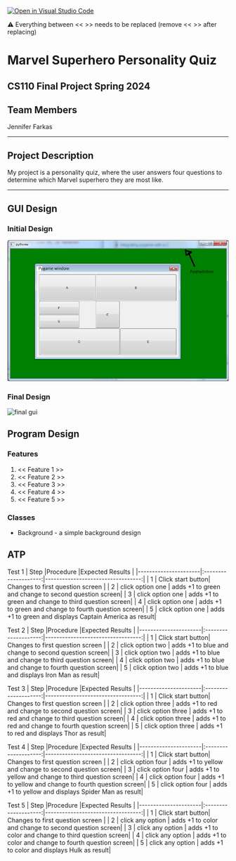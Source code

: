 [![Open in Visual Studio Code](https://classroom.github.com/assets/open-in-vscode-718a45dd9cf7e7f842a935f5ebbe5719a5e09af4491e668f4dbf3b35d5cca122.svg)](https://classroom.github.com/online_ide?assignment_repo_id=14599350&assignment_repo_type=AssignmentRepo)

:warning: Everything between << >> needs to be replaced (remove << >> after replacing)

# Marvel Superhero Personality Quiz
## CS110 Final Project  Spring 2024

## Team Members

Jennifer Farkas

***

## Project Description

My project is a personality quiz, where the user answers four questions to determine which Marvel superhero they are most like. 

***    

## GUI Design

### Initial Design

![initial gui](assets/gui.jpg)

### Final Design

![final gui](assets/finalgui.jpg)

## Program Design

### Features

1. << Feature 1 >>
2. << Feature 2 >>
3. << Feature 3 >>
4. << Feature 4 >>
5. << Feature 5 >>

### Classes

- Background - a simple background design

## ATP
Test 1
| Step                 |Procedure             |Expected Results                   |
|----------------------|:--------------------:|----------------------------------:|
|  1                   | Click start button|  Changes to first question screen |
|  2                   | click option one  | adds +1 to green and change to second question screen|
|  3                   | click option one  | adds +1 to green and change to third question screen|
|  4                   | click option one  | adds +1 to green and change to fourth question screen|
|  5                   | click option one  | adds +1 to green and displays Captain America as result|

Test 2
| Step                 |Procedure             |Expected Results                   |
|----------------------|:--------------------:|----------------------------------:|
|  1                   | Click start button|  Changes to first question screen |
|  2                   | click option two  | adds +1 to blue and change to second question screen|
|  3                   | click option two  | adds +1 to blue and change to third question screen|
|  4                   | click option two  | adds +1 to blue and change to fourth question screen|
|  5                   | click option two  | adds +1 to blue and displays Iron Man as result|

Test 3
| Step                 |Procedure             |Expected Results                   |
|----------------------|:--------------------:|----------------------------------:|
|  1                   | Click start button|  Changes to first question screen |
|  2                   | click option three  | adds +1 to red and change to second question screen|
|  3                   | click option three  | adds +1 to red and change to third question screen|
|  4                   | click option three  | adds +1 to red and change to fourth question screen|
|  5                   | click option three  | adds +1 to red and displays Thor as result|

Test 4
| Step                 |Procedure             |Expected Results                   |
|----------------------|:--------------------:|----------------------------------:|
|  1                   | Click start button|  Changes to first question screen |
|  2                   | click option four  | adds +1 to yellow and change to second question screen|
|  3                   | click option four  | adds +1 to yellow and change to third question screen|
|  4                   | click option four  | adds +1 to yellow and change to fourth question screen|
|  5                   | click option four  | adds +1 to yellow and displays Spider Man as result|

Test 5
| Step                 |Procedure             |Expected Results                   |
|----------------------|:--------------------:|----------------------------------:|
|  1                   | Click start button|  Changes to first question screen |
|  2                   | click any option  | adds +1 to color and change to second question screen|
|  3                   | click any option  | adds +1 to color and change to third question screen|
|  4                   | click any option  | adds +1 to color and change to fourth question screen|
|  5                   | click any option  | adds +1 to color and displays Hulk as result|

